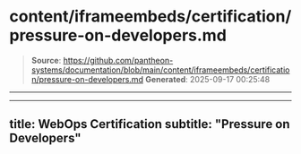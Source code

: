 # content/iframeembeds/certification/pressure-on-developers.md

> **Source**: https://github.com/pantheon-systems/documentation/blob/main/content/iframeembeds/certification/pressure-on-developers.md
> **Generated**: 2025-09-17 00:25:48

---

---
title: WebOps Certification
subtitle: "Pressure on Developers"
---

<Partial file="certification-guide/pressure-on-developers.md" />
